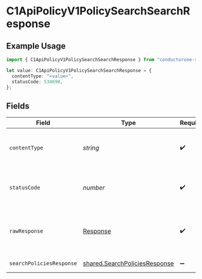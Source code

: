 # C1ApiPolicyV1PolicySearchSearchResponse

## Example Usage

```typescript
import { C1ApiPolicyV1PolicySearchSearchResponse } from "conductorone-sdk-typescript/sdk/models/operations";

let value: C1ApiPolicyV1PolicySearchSearchResponse = {
  contentType: "<value>",
  statusCode: 534698,
};
```

## Fields

| Field                                                                                 | Type                                                                                  | Required                                                                              | Description                                                                           |
| ------------------------------------------------------------------------------------- | ------------------------------------------------------------------------------------- | ------------------------------------------------------------------------------------- | ------------------------------------------------------------------------------------- |
| `contentType`                                                                         | *string*                                                                              | :heavy_check_mark:                                                                    | HTTP response content type for this operation                                         |
| `statusCode`                                                                          | *number*                                                                              | :heavy_check_mark:                                                                    | HTTP response status code for this operation                                          |
| `rawResponse`                                                                         | [Response](https://developer.mozilla.org/en-US/docs/Web/API/Response)                 | :heavy_check_mark:                                                                    | Raw HTTP response; suitable for custom response parsing                               |
| `searchPoliciesResponse`                                                              | [shared.SearchPoliciesResponse](../../../sdk/models/shared/searchpoliciesresponse.md) | :heavy_minus_sign:                                                                    | Successful response                                                                   |